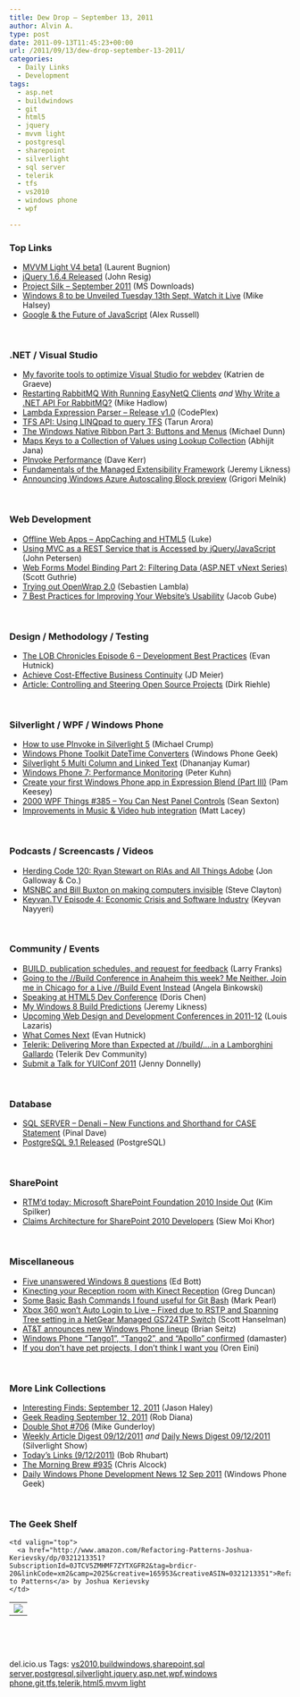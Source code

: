 ```yaml
---
title: Dew Drop – September 13, 2011
author: Alvin A.
type: post
date: 2011-09-13T11:45:23+00:00
url: /2011/09/13/dew-drop-september-13-2011/
categories:
  - Daily Links
  - Development
tags:
  - asp.net
  - buildwindows
  - git
  - html5
  - jquery
  - mvvm light
  - postgresql
  - sharepoint
  - silverlight
  - sql server
  - telerik
  - tfs
  - vs2010
  - windows phone
  - wpf

---
```

### <a name="top"></a>Top Links

  * [MVVM Light V4 beta1][1] (Laurent Bugnion)
  * [jQuery 1.6.4 Released][2] (John Resig)
  * [Project Silk &#8211; September 2011][3] (MS Downloads)
  * [Windows 8 to be Unveiled Tuesday 13th Sept, Watch it Live][4] (Mike Halsey)
  * <a href="http://infrequently.org/2011/09/google-the-future-of-javascript/" target="_blank">Google & the Future of JavaScript</a> (Alex Russell)

&#160;

### <a name="dotnet"></a>.NET / Visual Studio

  * [My favorite tools to optimize Visual Studio for webdev][5] (Katrien de Graeve)
  * [Restarting RabbitMQ With Running EasyNetQ Clients][6] _and_ [Why Write a .NET API For RabbitMQ?][7] (Mike Hadlow)
  * <a href="http://simproexpr.codeplex.com/releases/view/72688" target="_blank">Lambda Expression Parser &#8211; Release v1.0</a> (CodePlex)
  * [TFS API: Using LINQpad to query TFS][8] (Tarun Arora)
  * [The Windows Native Ribbon Part 3: Buttons and Menus][9] (Michael Dunn)
  * [Maps Keys to a Collection of Values using Lookup Collection][10] (Abhijit Jana)
  * [PInvoke Performance][11] (Dave Kerr)
  * [Fundamentals of the Managed Extensibility Framework][12] (Jeremy Likness)
  * [Announcing Windows Azure Autoscaling Block preview][13] (Grigori Melnik)

&#160;

### <a name="web"></a>Web Development

  * [Offline Web Apps – AppCaching and HTML5][14] (Luke)
  * [Using MVC as a REST Service that is Accessed by jQuery/JavaScript][15] (John Petersen)
  * [Web Forms Model Binding Part 2: Filtering Data (ASP.NET vNext Series)][16] (Scott Guthrie)
  * [Trying out OpenWrap 2.0][17] (Sebastien Lambla)
  * [7 Best Practices for Improving Your Website’s Usability][18] (Jacob Gube)

&#160;

### <a name="design"></a>Design / Methodology / Testing

  * [The LOB Chronicles Episode 6 &#8211; Development Best Practices][19] (Evan Hutnick)
  * [Achieve Cost-Effective Business Continuity][20] (JD Meier)
  * [Article: Controlling and Steering Open Source Projects][21] (Dirk Riehle)

&#160;

### <a name="silverlight"></a>Silverlight / WPF / Windows Phone

  * [How to use PInvoke in Silverlight 5][22] (Michael Crump)
  * [Windows Phone Toolkit DateTime Converters][23] (Windows Phone Geek)
  * [Silverlight 5 Multi Column and Linked Text][24] (Dhananjay Kumar)
  * [Windows Phone 7: Performance Monitoring][25] (Peter Kuhn)
  * [Create your first Windows Phone app in Expression Blend (Part III)][26] (Pam Keesey)
  * <a href="http://wpf.2000things.com/2011/09/13/385-you-can-nest-panel-controls/" target="_blank">2000 WPF Things #385 – You Can Nest Panel Controls</a> (Sean Sexton)
  * [Improvements in Music & Video hub integration][27] (Matt Lacey)

&#160;

### <a name="podcasts"></a>Podcasts / Screencasts / Videos

  * [Herding Code 120: Ryan Stewart on RIAs and All Things Adobe][28] (Jon Galloway & Co.)
  * [MSNBC and Bill Buxton on making computers invisible][29] (Steve Clayton)
  * [Keyvan.TV Episode 4: Economic Crisis and Software Industry][30] (Keyvan Nayyeri)

&#160;

### <a name="events"></a>Community / Events

  * [BUILD, publication schedules, and request for feedback][31] (Larry Franks)
  * [Going to the //Build Conference in Anaheim this week? Me Neither. Join me in Chicago for a Live //Build Event Instead][32] (Angela Binkowski)
  * [Speaking at HTML5 Dev Conference][33] (Doris Chen)
  * [My Windows 8 Build Predictions][34] (Jeremy Likness)
  * [Upcoming Web Design and Development Conferences in 2011-12][35] (Louis Lazaris)
  * [What Comes Next][36] (Evan Hutnick)
  * [Telerik: Delivering More than Expected at //build/….in a Lamborghini Gallardo][37] (Telerik Dev Community)
  * [Submit a Talk for YUIConf 2011][38] (Jenny Donnelly)

&#160;

### <a name="sql"></a>Database

  * [SQL SERVER – Denali – New Functions and Shorthand for CASE Statement][39] (Pinal Dave)
  * <a href="http://www.postgresql.org/about/news.1349" target="_blank">PostgreSQL 9.1 Released</a> (PostgreSQL)

&#160;

### <a name="sp"></a>SharePoint

  * [RTM’d today: Microsoft SharePoint Foundation 2010 Inside Out][40] (Kim Spilker)
  * [Claims Architecture for SharePoint 2010 Developers][41] (Siew Moi Khor)

&#160;

### <a name="misc"></a>Miscellaneous

  * [Five unanswered Windows 8 questions][42] (Ed Bott)
  * [Kinecting your Reception room with Kinect Reception][43] (Greg Duncan)
  * [Some Basic Bash Commands I found useful for Git Bash][44] (Mark Pearl)
  * [Xbox 360 won&#8217;t Auto Login to Live &#8211; Fixed due to RSTP and Spanning Tree setting in a NetGear Managed GS724TP Switch][45] (Scott Hanselman)
  * [AT&T announces new Windows Phone lineup][46] (Brian Seitz)
  * [Windows Phone “Tango1”, “Tango2”, and “Apollo” confirmed][47] (damaster)
  * [If you don’t have pet projects, I don’t think I want you][48] (Oren Eini)

&#160;

### <a name="links"></a>More Link Collections

  * [Interesting Finds: September 12, 2011][49] (Jason Haley)
  * [Geek Reading September 12, 2011][50] (Rob Diana)
  * [Double Shot #706][51] (Mike Gunderloy)
  * [Weekly Article Digest 09/12/2011][52] _and_ [Daily News Digest 09/12/2011][53] (Silverlight Show)
  * [Today&#8217;s Links (9/12/2011)][54] (Bob Rhubart)
  * [The Morning Brew #935][55] (Chris Alcock)
  * [Daily Windows Phone Development News 12 Sep 2011][56] (Windows Phone Geek)

&#160;

### <a name="shelf"></a>The Geek Shelf

<table border="0" cellspacing="0" cellpadding="0">
  <tr>
    <td>
      <img data-recalc-dims="1" decoding="async" src="https://i0.wp.com/ecx.images-amazon.com/images/I/516pPX8YmvL._SL160_.jpg?w=660" />
    </td>
    
    <td valign="top">
      <a href="http://www.amazon.com/Refactoring-Patterns-Joshua-Kerievsky/dp/0321213351?SubscriptionId=0JTCV5ZMHMF7ZYTXGFR2&tag=brdicr-20&linkCode=xm2&camp=2025&creative=165953&creativeASIN=0321213351">Refactoring to Patterns</a> by Joshua Kerievsky
    </td>
  </tr>
</table>

&#160;

<div style="padding-bottom: 0px; margin: 0px; padding-left: 0px; padding-right: 0px; display: inline; float: none; padding-top: 0px" id="scid:C16BAC14-9A3D-4c50-9394-FBFEF7A93539:56b98d46-cced-43e1-a0e4-5711750d5603" class="wlWriterEditableSmartContent">
  <!--dotnetkickit-->
</div>

&#160;

<div style="padding-bottom: 0px; margin: 0px; padding-left: 0px; padding-right: 0px; display: inline; float: none; padding-top: 0px" id="scid:0767317B-992E-4b12-91E0-4F059A8CECA8:66a1444d-701b-42e5-b5e6-da40f377b386" class="wlWriterEditableSmartContent">
  del.icio.us Tags: <a href="http://del.icio.us/popular/vs2010" rel="tag">vs2010</a>,<a href="http://del.icio.us/popular/buildwindows" rel="tag">buildwindows</a>,<a href="http://del.icio.us/popular/sharepoint" rel="tag">sharepoint</a>,<a href="http://del.icio.us/popular/sql+server" rel="tag">sql server</a>,<a href="http://del.icio.us/popular/postgresql" rel="tag">postgresql</a>,<a href="http://del.icio.us/popular/silverlight" rel="tag">silverlight</a>,<a href="http://del.icio.us/popular/jquery" rel="tag">jquery</a>,<a href="http://del.icio.us/popular/asp.net" rel="tag">asp.net</a>,<a href="http://del.icio.us/popular/wpf" rel="tag">wpf</a>,<a href="http://del.icio.us/popular/windows+phone" rel="tag">windows phone</a>,<a href="http://del.icio.us/popular/git" rel="tag">git</a>,<a href="http://del.icio.us/popular/tfs" rel="tag">tfs</a>,<a href="http://del.icio.us/popular/telerik" rel="tag">telerik</a>,<a href="http://del.icio.us/popular/html5" rel="tag">html5</a>,<a href="http://del.icio.us/popular/mvvm+light" rel="tag">mvvm light</a>
</div>

 [1]: http://geekswithblogs.net/lbugnion/archive/2011/09/12/mvvm-light-v4-beta1.aspx
 [2]: http://blog.jquery.com/2011/09/12/jquery-1-6-4-released/
 [3]: http://feedproxy.google.com/~r/MicrosoftDownloadCenter/~3/GncE4KwBugo/details.aspx
 [4]: http://www.windows8news.com/2011/09/12/windows-8-unveiled-tuesday-13th-sept-watch-live/
 [5]: http://blogs.msdn.com/b/katriend/archive/2011/09/12/my-favorite-tools-to-optimize-visual-studio-for-webdev.aspx
 [6]: http://feedproxy.google.com/~r/CodeRant/~3/q6YgMnju_2E/restarting-rabbitmq-with-running.html
 [7]: http://feedproxy.google.com/~r/CodeRant/~3/POKlrghPOZQ/why-write-net-api-for-rabbitmq.html
 [8]: http://feedproxy.google.com/~r/geekswithblogs/~3/uBzKSKD-Tag/tfs-api-using-linqpad-to-query-tfs.aspx
 [9]: http://www.codeproject.com/KB/vista/NativeRibbon3.aspx
 [10]: http://dailydotnettips.com/2011/09/12/maps-keys-to-a-collection-of-values-using-lookup-collection/
 [11]: http://www.codeproject.com/KB/dotnet/pinvokeperformance.aspx
 [12]: http://feedproxy.google.com/~r/CSharperImage/~3/F55pCrxjHMk/fundamentals-of-managed-extensibility.html
 [13]: http://blogs.msdn.com/b/agile/archive/2011/09/12/announcing-windows-azure-autoscaling-block-preview.aspx
 [14]: http://feedproxy.google.com/~r/ubelly/~3/zglg0s75agE/
 [15]: http://blogs.msdn.com/b/mvpawardprogram/archive/2011/09/12/using-mvc-as-a-rest-service-that-is-accessed-by-jquery-javascript.aspx
 [16]: http://weblogs.asp.net/scottgu/archive/2011/09/12/web-forms-model-binding-part-2-filtering-data-asp-net-vnext-series.aspx
 [17]: http://feedproxy.google.com/~r/CodeBetter/~3/Uq0JX1OrogQ/
 [18]: http://feedproxy.google.com/~r/Mashable/~3/pZEeOAjjhKg/
 [19]: http://feedproxy.google.com/~r/Telerik/~3/ojZK7-pKTEg/the-lob-chronicles-episode-6---development-best-practices.aspx
 [20]: http://feedproxy.google.com/~r/jmeier/~3/bIIx27EkK_Y/achieve-cost-effective-business-continuity.aspx
 [21]: http://www.infoq.com/articles/ieee-controlling-and-steering-open-source-projects
 [22]: http://www.codeproject.com/KB/silverlight/PInvokeSilverlight5.aspx
 [23]: http://www.windowsphonegeek.com/articles/Windows-Phone-Toolkit-DateTime-Converters
 [24]: http://debugmode.net/2011/09/13/silverlight-5-multi-column-and-linked-text/
 [25]: http://feedproxy.google.com/~r/silverlightshow/~3/wYJSIG29y3s/Windows-Phone-7-Performance-Monitoring.aspx
 [26]: http://expressioniq.com/?p=2851
 [27]: http://mobile.dzone.com/news/improvements-music-video-hub
 [28]: http://feedproxy.google.com/~r/HerdingCode/~3/P5YBhfltBro/
 [29]: http://blogs.technet.com/b/next/archive/2011/09/12/msnbc-and-bill-buxton-on-making-computers-invisible.aspx
 [30]: http://www.keyvan.ms/keyvan-tv-episode-4-economic-crisis-and-software-industry
 [31]: http://blogs.msdn.com/b/silverlining/archive/2011/09/12/build-week-publication-schedules-and-request-for-feedback.aspx
 [32]: http://blogs.msdn.com/b/angelab/archive/2011/09/12/going-to-the-build-conference-in-anaheim-this-week-me-neither-join-me-in-chicago-for-a-live-build-event-instead.aspx
 [33]: http://blogs.msdn.com/b/dorischen/archive/2011/09/12/speaking-at-html5-dev-conference.aspx
 [34]: http://feedproxy.google.com/~r/CSharperImage/~3/bqRAknb3Nc4/my-windows-8-build-predictions.html
 [35]: http://www.smashingmagazine.com/2011/09/12/upcoming-web-design-and-development-conferences-in-2011-12/
 [36]: http://feedproxy.google.com/~r/Telerik/~3/phSoGmBsM5g/what-comes-next.aspx
 [37]: http://feedproxy.google.com/~r/Telerik/~3/n5sxkFPM9Dw/telerik-delivering-more-than-expected-at-build-in-a-lamborghini-gallardo.aspx
 [38]: http://feeds.yuiblog.com/~r/YahooUserInterfaceBlog/~3/7fquZoZjnZU/
 [39]: http://blog.sqlauthority.com/2011/09/13/sql-server-denali-new-functions-and-shorthand-for-case-statement/
 [40]: http://blogs.msdn.com/b/microsoft_press/archive/2011/09/13/rtm-d-today-microsoft-sharepoint-foundation-2010-inside-out.aspx
 [41]: http://blogs.msdn.com/b/sharepointdev/archive/2011/09/12/claims-architecture-for-sharepoint-2010-developers.aspx
 [42]: http://feedproxy.google.com/~r/zdnet/Bott/~3/Q_lrBnKXmIQ/3951
 [43]: http://channel9.msdn.com/coding4fun/kinect/Kinecting-your-Reception-room-with-Kinect-Reception
 [44]: http://geekswithblogs.net/MarkPearl/archive/2011/09/13/some-basic-bash-commands-i-found-useful-for-git-bash.aspx
 [45]: http://feedproxy.google.com/~r/ScottHanselman/~3/6ZEtOJoYbV8/Xbox360WontAutoLoginToLiveFixedDueToRSTPAndSpanningTreeSettingInANetGearManagedGS724TPSwitch.aspx
 [46]: http://windowsteamblog.com/windows_phone/b/windowsphone/archive/2011/09/12/at-amp-t-announces-new-windows-phone-lineup.aspx
 [47]: http://feedproxy.google.com/~r/liveside/~3/YcH-EOQ1pmY/
 [48]: http://feedproxy.google.com/~r/AyendeRahien/~3/u16hvOwl5ZY/if-you-donrsquo-t-have-pet-projects-i-donrsquo-t-think-i-want-you
 [49]: http://jasonhaley.com/blog/post.aspx?id=6baaf5cd-bc9f-4e43-82b9-0b275be4f6df
 [50]: http://feedproxy.google.com/~r/RegularGeek/~3/6ei5WldPIgw/
 [51]: http://afreshcup.com/home/2011/9/12/double-shot-706.html
 [52]: http://feedproxy.google.com/~r/silverlightshow/~3/J3VrfeB2DIQ/Weekly-Article-Digest-09-12-2011.aspx
 [53]: http://feedproxy.google.com/~r/silverlightshow/~3/oNokvZmJCKk/Daily-News-Digest-09-12-2011.aspx
 [54]: http://feedproxy.google.com/~r/brhubartOTN/~3/UTw5dte9pWI/today_s_links_9_12
 [55]: http://feedproxy.google.com/~r/ReflectivePerspective/~3/Cw9Y8LlMZQw/
 [56]: http://www.windowsphonegeek.com/news/daily-windows-phone-development-news-12-sep-2011